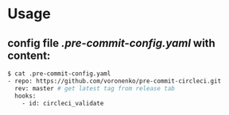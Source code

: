 # Usage

## config file ***.pre-commit-config.yaml*** with content:
```bash
$ cat .pre-commit-config.yaml
- repo: https://github.com/voronenko/pre-commit-circleci.git
  rev: master # get latest tag from release tab
  hooks:
    - id: circleci_validate
```
